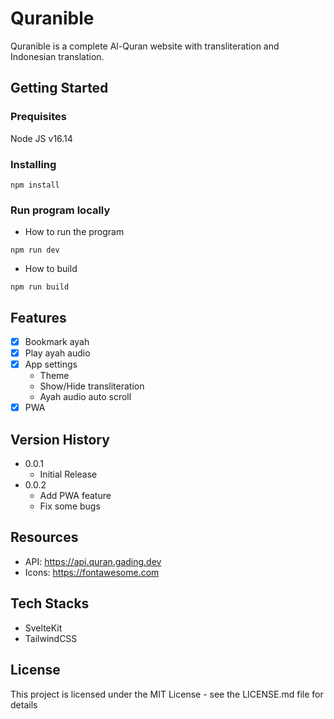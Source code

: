 # Quranible

Quranible is a complete Al-Quran website with transliteration and Indonesian translation.

## Getting Started

### Prequisites

Node JS v16.14

### Installing

```
npm install
```

### Run program locally

* How to run the program
```
npm run dev
```

* How to build
```
npm run build
```

## Features
- [x] Bookmark ayah
- [x] Play ayah audio
- [x] App settings
  * Theme
  * Show/Hide transliteration
  * Ayah audio auto scroll
- [x] PWA

## Version History

* 0.0.1
    * Initial Release
* 0.0.2
    * Add PWA feature
    * Fix some bugs

## Resources
* API: https://api.quran.gading.dev
* Icons: https://fontawesome.com

## Tech Stacks
* SvelteKit
* TailwindCSS

## License

This project is licensed under the MIT License - see the LICENSE.md file for details

